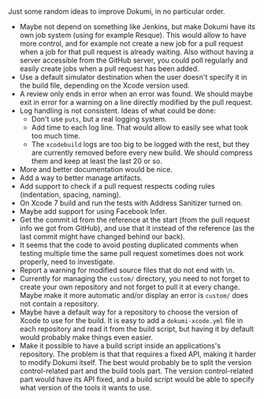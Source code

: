 Just some random ideas to improve Dokumi, in no particular order.

- Maybe not depend on something like Jenkins, but make Dokumi have its own job system (using for example Resque). This would allow to have more control, and for example not create a new job for a pull request when a job for that pull request is already waiting. Also without having a server accessible from the GitHub server, you could poll regularly and easily create jobs when a pull request has been added.
- Use a default simulator destination when the user doesn't specify it in the build file, depending on the Xcode version used.
- A review only ends in error when an error was found. We should maybe exit in error for a warning on a line directly modified by the pull request.
- Log handling is not consistent. Ideas of what could be done:
  - Don't use `puts`, but a real logging system.
  - Add time to each log line. That would allow to easily see what took too much time.
  - The `xcodebuild` logs are too big to be logged with the rest, but they are currently removed before every new build. We should compress them and keep at least the last 20 or so.
- More and better documentation would be nice.
- Add a way to better manage artifacts.
- Add support to check if a pull request respects coding rules (indentation, spacing, naming).
- On Xcode 7 build and run the tests with Address Sanitizer turned on.
- Maybe add support for using Facebook Infer.
- Get the commit id from the reference at the start (from the pull request info we got from GitHub), and use that it instead of the reference (as the last commit might have changed behind our back).
- It seems that the code to avoid posting duplicated comments when testing multiple time the same pull request sometimes does not work properly, need to investigate.
- Report a warning for modified source files that do not end with \n.
- Currently for managing the `custom/` directory, you need to not forget to create your own repository and not forget to pull it at every change. Maybe make it more automatic and/or display an error is `custom/` does not contain a repository.
- Maybe have a default way for a repository to choose the version of Xcode to use for the build. It is easy to add a `dokumi-xcode.yml` file in each repository and read it from the build script, but having it by default would probably make things even easier.
- Make it possible to have a build script inside an applications's repository. The problem is that that requires a fixed API, making it harder to modify Dokumi itself. The best would probably be to split the version control-related part and the build tools part. The version control-related part would have its API fixed, and a build script would be able to specify what version of the tools it wants to use.
